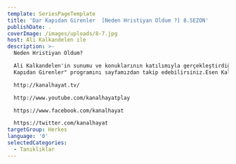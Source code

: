 ```yaml
---
template: SeriesPageTemplate
title: 'Dar Kapıdan Girenler  [Neden Hristiyan Oldum ?] 8.SEZON'
publishDate: .
coverImage: /images/uploads/8-7.jpg
host: Ali Kalkandelen ile
description: >-
  Neden Hristiyan Oldum?

  Ali Kalkandelen'in sunumu ve konuklarının katılımıyla gerçekleştirdiği "Dar
  Kapıdan Girenler" programını sayfamızdan takip edebilirsiniz.Esen Kalın.

  http://kanalhayat.tv/

  http://www.youtube.com/kanalhayatplay

  https://www.facebook.com/kanalhayat

  https://twitter.com/kanalhayat
targetGroup: Herkes
language: '0'
selectedCategories:
  - Tanıklıklar
---
```


